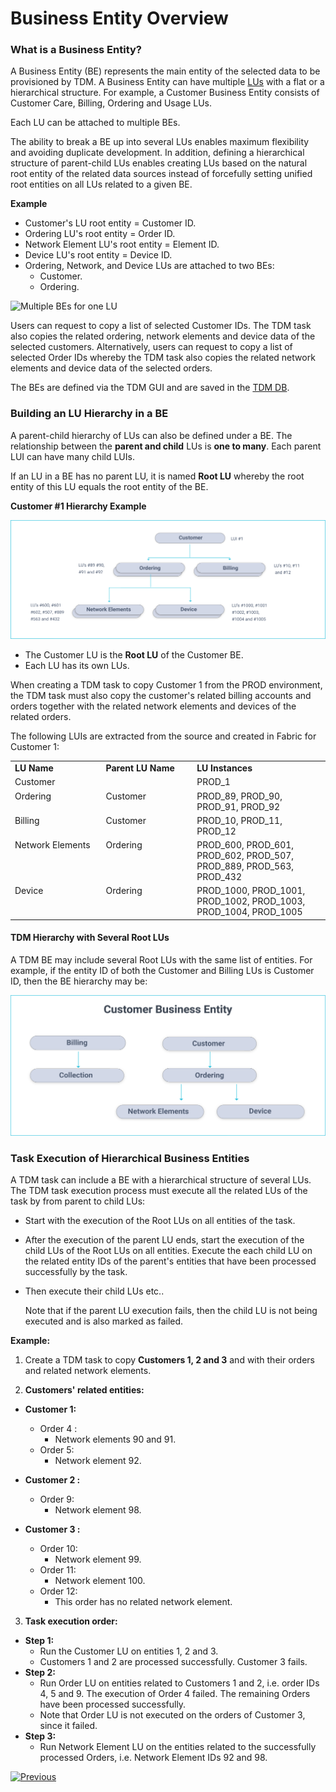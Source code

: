 # Business Entity Overview

### What is a Business Entity? 

A Business Entity (BE) represents the main entity of the selected data to be provisioned by TDM.  A Business Entity can have multiple [LUs]((/articles/03_logical_units/01_LU_overview.md)) with a flat or a hierarchical structure. For example, a Customer Business Entity consists of Customer Care, Billing, Ordering  and Usage LUs.

Each LU can be attached to multiple BEs.

The ability to break a BE up into several LUs enables maximum flexibility and avoiding duplicate development. In addition, defining a hierarchical structure of parent-child LUs enables creating LUs based on the natural root entity of the related data sources instead of forcefully setting unified root entities on all LUs related to a given BE.

**Example**

- Customer's LU root entity = Customer ID.
- Ordering LU's root entity = Order ID.
- Network Element LU's root entity = Element ID.
- Device LU's root entity = Device ID.
- Ordering, Network, and Device LUs are attached to two BEs:
  - Customer. 
  - Ordering.

 

![Multiple BEs for one LU](images/using_lu_in_multiple_BEs.png) 

Users can request to copy a list of selected Customer IDs. The TDM task also copies the related ordering, network elements and device data of the selected customers.
Alternatively, users can request to copy a list of selected Order IDs whereby the TDM task also copies the related network elements and device data of the selected orders.

The BEs are defined via the TDM GUI and are saved in the [TDM DB](/articles/TDM/tdm_architecture/02_tdm_database.md).

### Building an LU Hierarchy in a BE

A parent-child hierarchy of LUs can also be defined under a BE. The relationship between the **parent and child** LUs is **one to many**. Each parent LUI can have many child LUIs. 

If an LU in a BE has no parent LU, it is named **Root LU** whereby the root entity of this LU equals the root entity of the BE. 

**Customer #1 Hierarchy Example**

 ![Customer example](images/customer_data_example.png)
                                

-  The Customer LU is the **Root LU** of the Customer BE.
-  Each LU has its own LUs. 

When creating a TDM task to copy Customer 1 from the PROD environment, the TDM task must also copy the customer's related billing accounts and orders together with the related network elements and devices of the related orders. 

The following LUIs are extracted from the source and created in Fabric for Customer 1:


 <table width="900 pxl">
<tbody>
<tr>
<td valign="top" width="250 pxl">
<strong>LU Name</strong>
</td>
<td valign="top" width="250 pxl">
<strong>Parent LU Name</strong>
</td>
<td valign="top" width="400 pxl">
<strong>LU Instances</strong>
</td>
</tr>
<tr>
<td valign="top" width="250 pxl">
Customer
</td>
<td valign="top" width="250 pxl">
&nbsp;
</td>
<td valign="top" width="400 pxl">
PROD_1
</td>
</tr>
<tr>
<td valign="top" width="250 pxl">
Ordering
</td>
<td valign="top" width="250 pxl">
Customer
</td>
<td valign="top" width="400 pxl">
PROD_89, PROD_90, PROD_91, PROD_92
</td>
</tr>
<tr>
<td valign="top" width="250 pxl">
Billing
</td>
<td valign="top" width="250 pxl">
Customer
</td>
<td valign="top" width="400 pxl">
PROD_10, PROD_11, PROD_12
</td>
</tr>
<tr>
<td valign="top" width="250 pxl">
Network Elements
</td>
<td valign="top" width="250 pxl">
Ordering
</td>
<td valign="top" width="400 pxl">
PROD_600, PROD_601, PROD_602, PROD_507, PROD_889, PROD_563, PROD_432
</td>
</tr>
<tr>
<td valign="top" width="250 pxl">
Device
</td>
<td valign="top" width="250 pxl">Ordering</td>
<td valign="top" width="400 pxl">
PROD_1000, PROD_1001, PROD_1002, PROD_1003, PROD_1004, PROD_1005
</td>
</tr>
</tbody>
</table>



#### TDM Hierarchy with Several Root LUs 

A TDM BE may include several Root LUs with the same list of entities. For example, if the entity ID of both the Customer and Billing LUs is Customer ID, then the BE hierarchy may be:

![BE with several roots](images/be_hierarchy_with_several_root_lu.png) 

### Task Execution of Hierarchical Business Entities

A TDM task can include a BE with a hierarchical structure of several LUs. The TDM task execution process must execute all the related LUs of the task by from parent to child LUs:

- Start with the execution of the Root LUs on all entities of the task.

- After the execution of the parent LU ends, start the execution of the child LUs of the Root LUs on all entities. Execute the each child LU on the related entity IDs of the parent's entities that have been processed successfully by the task.

- Then execute their child LUs etc..

  Note that if the parent LU execution fails, then the child LU is not being executed and is also marked as failed.

**Example:**

1. Create a TDM task to copy **Customers 1, 2 and 3** and with their orders and related network elements. 

2. **Customers' related entities:**

- **Customer 1:** 
  - Order 4 : 
    - Network elements 90 and 91.
  - Order 5:
    - Network element 92.

- **Customer 2 :**
  - Order 9: 
    - Network element 98.
- **Customer 3 :** 
  - Order 10:
    - Network element 99.
  - Order 11:
    - Network element 100.
  - Order 12:
    - This order has no related network element.

3. **Task execution order:**

- **Step 1:**
  - Run the Customer LU on  entities 1, 2 and 3. 
  - Customers 1 and 2 are processed successfully. Customer 3 fails.
- **Step 2:**
  - Run Order LU on entities related to Customers 1 and 2, i.e. order IDs 4, 5 and 9. The execution of Order 4 failed. The remaining Orders have been processed successfully. 
  - Note that Order LU is not executed on the orders of Customer 3, since it failed.
- **Step 3:**
  - Run Network Element LU on the entities related to the successfully processed Orders, i.e. Network Element IDs 92 and 98.

  

 

 [![Previous](/articles/images/Previous.png)](02_tdm_glossary.md)
